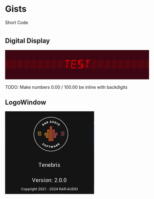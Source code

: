 # Gists
Short Code 

#

## Digital Display
![ Image of DigitalDisplay](https://github.com/RAR-AUDIO/Gists/blob/main/Images/Digital%20Display.png) 

TODO: Make numbers 0.00 / 100.00 be inline with backdigits

## LogoWindow
![Image of LogoWindow](https://github.com/RAR-AUDIO/Gists/blob/develop/Images/LogoWindow.png)
